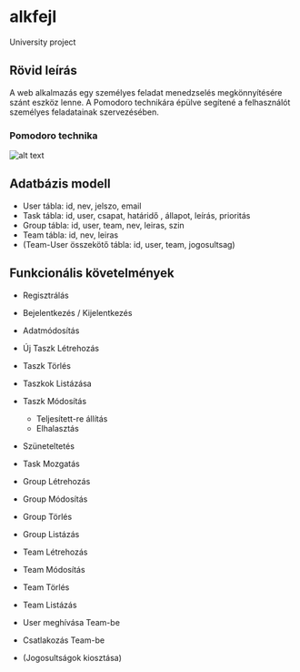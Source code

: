 # alkfejl
University project


## Rövid leírás
 A web alkalmazás egy személyes feladat menedzselés
 megkönnyítésére szánt eszköz lenne. A Pomodoro technikára
 épülve segítené a felhasználót személyes feladatainak
 szervezésében. 

### Pomodoro technika 
 ![alt text](https://cdn-images-1.medium.com/max/1600/1*R_S2oOzg5nI3e5VFHW1CKA.png)
 
## Adatbázis modell
 * User tábla: id, nev, jelszo, email
 * Task tábla: id, user, csapat,  határidő , állapot, leírás, prioritás
 * Group tábla: id, user, team, nev, leiras, szin 
 * Team tábla: id, nev, leiras
 * (Team-User összekötő tábla: id, user, team, jogosultsag)
 
## Funkcionális követelmények
 * Regisztrálás
 * Bejelentkezés / Kijelentkezés
 * Adatmódosítás
 
 * Új Taszk Létrehozás
 * Taszk Törlés
 * Taszkok Listázása
 * Taszk Módosítás
	* Teljesített-re állítás
	* Elhalasztás
 * Szüneteltetés
 * Task Mozgatás
 
 * Group Létrehozás
 * Group Módosítás
 * Group Törlés
 * Group Listázás
 
 * Team Létrehozás
 * Team Módosítás
 * Team Törlés
 * Team Listázás
 * User meghívása Team-be
 * Csatlakozás Team-be
 * (Jogosultságok kiosztása)
 
 
